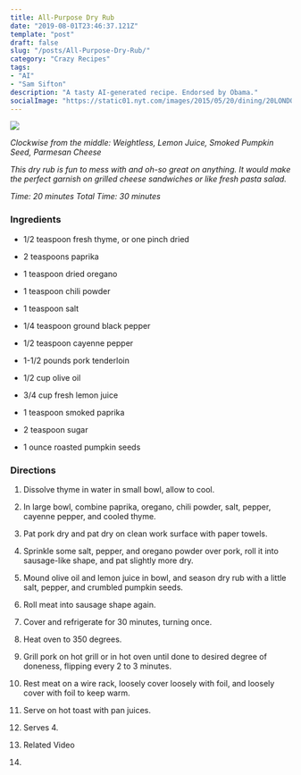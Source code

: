 ```yaml
---
title: All-Purpose Dry Rub
date: "2019-08-01T23:46:37.121Z"
template: "post"
draft: false
slug: "/posts/All-Purpose-Dry-Rub/"
category: "Crazy Recipes"
tags:
- "AI"
- "Sam Sifton"
description: "A tasty AI-generated recipe. Endorsed by Obama."
socialImage: "https://static01.nyt.com/images/2015/05/20/dining/20LONDONBROILRUB/20LONDONBROILRUB-superJumbo.jpg"
---
```


![](https://static01.nyt.com/images/2015/05/20/dining/20LONDONBROILRUB/20LONDONBROILRUB-superJumbo.jpg)

*Clockwise from the middle: Weightless, Lemon Juice, Smoked Pumpkin Seed, Parmesan Cheese*

*This dry rub is fun to mess with and oh-so great on anything. It would make the perfect garnish on grilled cheese sandwiches or like fresh pasta salad.*

*Time: 20 minutes Total Time: 30 minutes*
### Ingredients

* 1/2 teaspoon fresh thyme, or one pinch dried

* 2 teaspoons paprika

* 1 teaspoon dried oregano

* 1 teaspoon chili powder

* 1 teaspoon salt

* 1/4 teaspoon ground black pepper

* 1/2 teaspoon cayenne pepper

* 1-1/2 pounds pork tenderloin

* 1/2 cup olive oil

* 3/4 cup fresh lemon juice

* 1 teaspoon smoked paprika

* 2 teaspoon sugar

* 1 ounce roasted pumpkin seeds
### Directions

1. Dissolve thyme in water in small bowl, allow to cool.

1. In large bowl, combine paprika, oregano, chili powder, salt, pepper, cayenne pepper, and cooled thyme.

1. Pat pork dry and pat dry on clean work surface with paper towels.

1. Sprinkle some salt, pepper, and oregano powder over pork, roll it into sausage-like shape, and pat slightly more dry.

1. Mound olive oil and lemon juice in bowl, and season dry rub with a little salt, pepper, and crumbled pumpkin seeds.

1. Roll meat into sausage shape again.

1. Cover and refrigerate for 30 minutes, turning once.

1. Heat oven to 350 degrees.

1. Grill pork on hot grill or in hot oven until done to desired degree of doneness, flipping every 2 to 3 minutes.

1. Rest meat on a wire rack, loosely cover loosely with foil, and loosely cover with foil to keep warm.

1. Serve on hot toast with pan juices.

1. Serves 4.

1. Related Video

1. 